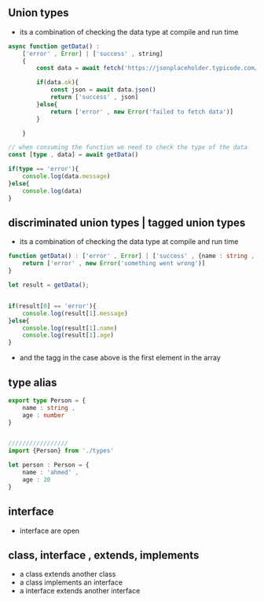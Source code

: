 ## Union types 

- its a combination of checking the data type at compile and run time 

```ts
async function getData() : 
    ['error' , Error] | ['success' , string] 
    {
        const data = await fetch('https://jsonplaceholder.typicode.com/todos/1')

        if(data.ok){
            const json = await data.json()
            return ['success' , json]
        }else{
            return ['error' , new Error('failed to fetch data')]
        }

    }

// when consuming the function we need to check the type of the data
const [type , data] = await getData()

if(type == 'error'){
    console.log(data.message)  
}else{
    console.log(data)
}


```

## discriminated union types | tagged union types

- its a combination of checking the data type at compile and run time 

```ts
function getData() : ['error' , Error] | ['success' , {name : string , age : number}] {
    return ['error' , new Error('something went wrong')]
}

let result = getData();


if(result[0] == 'error'){
    console.log(result[1].message)
}else{
    console.log(result[1].name)
    console.log(result[1].age)
}
```

- and the tagg in the case above is the first element in the array 


## type alias 

```ts   
export type Person = {
    name : string , 
    age : number
}


///////////////// 
import {Person} from './types'

let person : Person = {
    name : 'ahmed' , 
    age : 20
}

```


## interface 
- interface are open

## class, interface , extends, implements 
- a class extends another class 
- a class implements an interface
- a interface extends another interface 